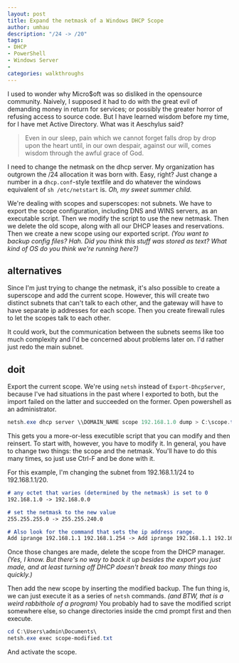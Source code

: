 ```yaml
---
layout: post
title: Expand the netmask of a Windows DHCP Scope
author: umhau
description: "/24 -> /20"
tags: 
- DHCP
- PowerShell
- Windows Server
- 
categories: walkthroughs
---
```


I used to wonder why Micro$oft was so disliked in the opensource community. Naively, I supposed it had to do with the great evil of demanding money in return for services; or possibly the greater horror of refusing access to source code. But I have learned wisdom before my time, for I have met Active Directory.  What was it Aeschylus said? 

> Even in our sleep, pain which we cannot forget falls drop by drop upon the heart until, in our own despair, against our will, comes wisdom through the awful grace of God.

I need to change the netmask on the dhcp server. My organization has outgrown the /24 allocation it was born with. Easy, right? Just change a number in a `dhcp.conf`-style textfile and do whatever the windows equivalent of `sh /etc/netstart` is. _Oh, my sweet summer child._

We're dealing with scopes and superscopes: not subnets. We have to export the scope configuration, including DNS and WINS servers, as an executable script. Then we modify the script to use the new netmask. Then we delete the old scope, along with all our DHCP leases and reservations. Then we create a new scope using our exported script.  _(You want to backup config files? Hah. Did you think this stuff was stored as text? What kind of OS do you think we're running here?)_

alternatives
------------

Since I'm just trying to change the netmask, it's also possible to create a superscope and add the current scope. However, this will create two distinct subnets that can't talk to each other, and the gateway will have to have separate ip addresses for each scope. Then you create firewall rules to let the scopes talk to each other. 

It could work, but the communication between the subnets seems like too much complexity and I'd be concerned about problems later on. I'd rather just redo the main subnet.

doit
----

Export the current scope. We're using `netsh` instead of `Export-DhcpServer`, because I've had situations in the past where I exported to both, but the import failed on the latter and succeeded on the former. Open powershell as an administrator.

```PowerShell
netsh.exe dhcp server \\DOMAIN_NAME scope 192.168.1.0 dump > C:\scope.txt
```

This gets you a more-or-less executible script that you can modify and then reinsert. To start with, however, you have to modify it.  In general, you have to change two things: the scope and the netmask. You'll have to do this many times, so just use Ctrl-F and be done with it.

For this example, I'm changing the subnet from 192.168.1.1/24 to 192.168.1.1/20.  

```md
# any octet that varies (determined by the netmask) is set to 0
192.168.1.0 -> 192.168.0.0

# set the netmask to the new value
255.255.255.0 -> 255.255.240.0

# Also look for the command that sets the ip address range.
Add iprange 192.168.1.1 192.168.1.254 -> Add iprange 192.168.1.1 192.168.15.254
```

Once those changes are made, delete the scope from the DHCP manager. _(Yes, I know. But there's no way to back it up besides the export you just made, and at least turning off DHCP doesn't break too many things too quickly.)_  

Then add the new scope by inserting the modified backup. The fun thing is, we can just execute it as a series of `netsh` commands. _(and BTW, that is a weird rabbithole of a program)_  You probably had to save the modified script somewhere else, so change directories inside the cmd prompt first and then execute.

```PowerShell
cd C:\Users\admin\Documents\
netsh.exe exec scope-modified.txt
```

And activate the scope.